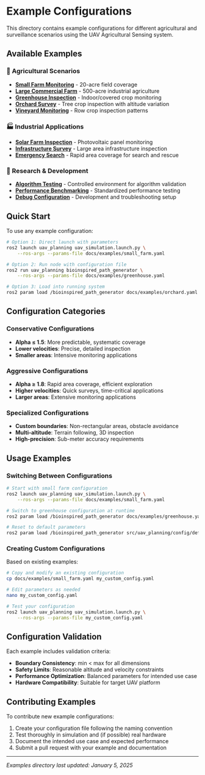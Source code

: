 # Example Configurations

This directory contains example configurations for different agricultural and surveillance scenarios using the UAV Agricultural Sensing system.

## Available Examples

### 🌾 Agricultural Scenarios

- **[Small Farm Monitoring](small_farm.yaml)** - 20-acre field coverage
- **[Large Commercial Farm](large_farm.yaml)** - 500-acre industrial agriculture
- **[Greenhouse Inspection](greenhouse.yaml)** - Indoor/covered crop monitoring
- **[Orchard Survey](orchard.yaml)** - Tree crop inspection with altitude variation
- **[Vineyard Monitoring](vineyard.yaml)** - Row crop inspection patterns

### 🏭 Industrial Applications

- **[Solar Farm Inspection](solar_farm.yaml)** - Photovoltaic panel monitoring
- **[Infrastructure Survey](infrastructure.yaml)** - Large area infrastructure inspection
- **[Emergency Search](emergency_search.yaml)** - Rapid area coverage for search and rescue

### 🧪 Research & Development

- **[Algorithm Testing](algorithm_test.yaml)** - Controlled environment for algorithm validation
- **[Performance Benchmarking](benchmark.yaml)** - Standardized performance testing
- **[Debug Configuration](debug.yaml)** - Development and troubleshooting setup

## Quick Start

To use any example configuration:

```bash
# Option 1: Direct launch with parameters
ros2 launch uav_planning uav_simulation.launch.py \
    --ros-args --params-file docs/examples/small_farm.yaml

# Option 2: Run node with configuration file
ros2 run uav_planning bioinspired_path_generator \
    --ros-args --params-file docs/examples/greenhouse.yaml

# Option 3: Load into running system
ros2 param load /bioinspired_path_generator docs/examples/orchard.yaml
```

## Configuration Categories

### Conservative Configurations
- **Alpha ≤ 1.5**: More predictable, systematic coverage
- **Lower velocities**: Precise, detailed inspection
- **Smaller areas**: Intensive monitoring applications

### Aggressive Configurations  
- **Alpha ≥ 1.8**: Rapid area coverage, efficient exploration
- **Higher velocities**: Quick surveys, time-critical applications
- **Larger areas**: Extensive monitoring applications

### Specialized Configurations
- **Custom boundaries**: Non-rectangular areas, obstacle avoidance
- **Multi-altitude**: Terrain following, 3D inspection
- **High-precision**: Sub-meter accuracy requirements

## Usage Examples

### Switching Between Configurations

```bash
# Start with small farm configuration
ros2 launch uav_planning uav_simulation.launch.py \
    --ros-args --params-file docs/examples/small_farm.yaml

# Switch to greenhouse configuration at runtime
ros2 param load /bioinspired_path_generator docs/examples/greenhouse.yaml

# Reset to default parameters
ros2 param load /bioinspired_path_generator src/uav_planning/config/default.yaml
```

### Creating Custom Configurations

Based on existing examples:

```bash
# Copy and modify an existing configuration
cp docs/examples/small_farm.yaml my_custom_config.yaml

# Edit parameters as needed
nano my_custom_config.yaml

# Test your configuration
ros2 launch uav_planning uav_simulation.launch.py \
    --ros-args --params-file my_custom_config.yaml
```

## Configuration Validation

Each example includes validation criteria:

- **Boundary Consistency**: min < max for all dimensions
- **Safety Limits**: Reasonable altitude and velocity constraints
- **Performance Optimization**: Balanced parameters for intended use case
- **Hardware Compatibility**: Suitable for target UAV platform

## Contributing Examples

To contribute new example configurations:

1. Create your configuration file following the naming convention
2. Test thoroughly in simulation and (if possible) real hardware
3. Document the intended use case and expected performance
4. Submit a pull request with your example and documentation

---

*Examples directory last updated: January 5, 2025*
